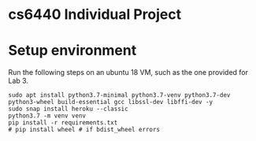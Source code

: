 # cs6440 Individual Project

# Setup environment

Run the following steps on an ubuntu 18 VM, such as the one provided for Lab 3.

```
sudo apt install python3.7-minimal python3.7-venv python3.7-dev python3-wheel build-essential gcc libssl-dev libffi-dev -y
sudo snap install heroku --classic
python3.7 -m venv venv
pip install -r requirements.txt
# pip install wheel # if bdist_wheel errors
```
